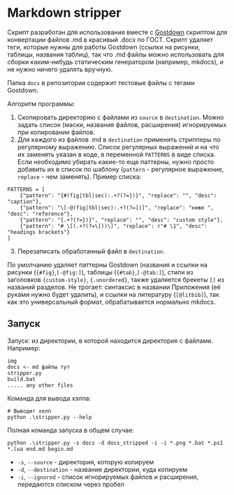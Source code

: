 # Markdown stripper

Скрипт разработан для использования вместе с [Gostdown](https://gitlab.iaaras.ru/iaaras/gostdown) скриптом для конвертации файлов .md в красивый .docx по ГОСТ. 
Скрипт удаляет теги, которые нужны для работы Gostdown (ссылки на рисунки, таблицы, названия таблиц), так что .md файлы можно использовать для сборки каким-нибудь статическим генератором (например, mkdocs), и не нужно ничего удалять вручную.

Папка `docs` в репозитории содержит тестовые файлы с тегами Gostdown.

Алгоритм программы:

1. Скопировать директорию с файлами из `source` в `destination`. Можно задать список (маски, названия файлов, расширения) игнорируемых при копировании файлов.
2. Для каждого из файлов .md в `destination` применить стрипперы по регулярному выражению. Список регулярных выражений и на что их заменять указан в коде, в переменной `PATTERNS` в виде списка. Если необходимо убирать какие-то еще паттерны, нужно просто добавить их в список по шаблону (`pattern` - регулярное выражение, `replace` - чем заменять). Пример списка:
```
PATTERNS = [
    {"pattern": "{#(fig|tbl|sec):.+?(?=})}", "replace": "", "desc": "caption"},
    {"pattern": "\[-@(fig|tbl|sec):.+?(?=])]", "replace": "ниже ", "desc": "reference"},
    {"pattern": "{.+?(?=})}", "replace": "", "desc": "custom style"},
    {"pattern": "# \[(.+?(?=\]))\]", "replace": r"# \1", "desc": "headings brackets"}
]
```
3. Перезаписать обработанный файл в `destination`.

По умолчанию удаляет паттерны Gostdown (названия и ссылки на рисунки (`{#fig}`,`[-@fig:]`), таблицы (`{#tab}`,`[-@tab:]`), стили из заголовков `{custom-style}`, `{.unordered}`, также удаляется брекеты `[]` из названий разделов. 
Не трогает: синтаксис в названии Приложения (её руками нужно будет удалить), и ссылки на литературу (`[@litbib]`), так как это универсальный формат, обрабатывается нормально mkdocs.

## Запуск

Запуск: из директории, в которой находится директория с файлами. Например:

```
img
docs <- md файлы тут
stripper.py
build.bat
..... any other files
```

Команда для вывода хэлпа:
```
# Выводит хелп
python .\stripper.py --help
```

Полная команда запуска в общем случае:

```
python .\stripper.py -s docs -d docs_stripped -i -i *.png *.bat *.ps1 *.lua end.md begin.md
```

* `-s`, `--source` - директория, которую копируем
* `-d`, `--destination` - название директории, куда копируем
* `-i`, `--ignored` - список игнорируемых файлов и расширения, передаются списком через пробел
